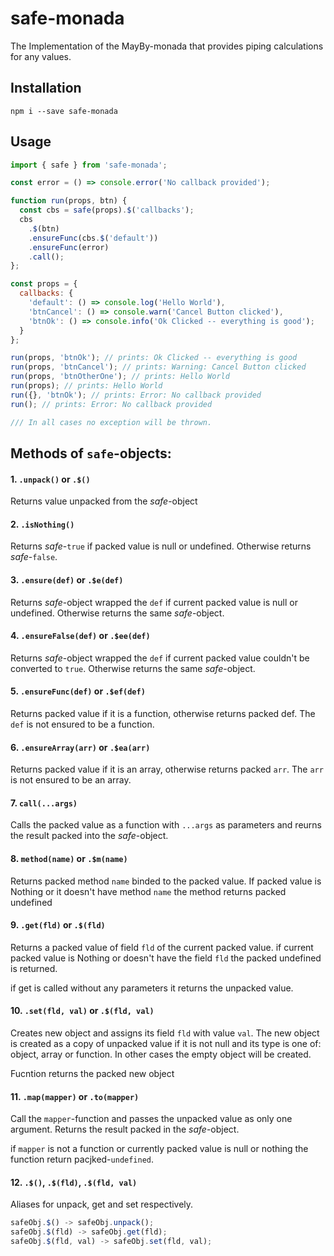 # safe-monada

The Implementation of the MayBy-monada that provides piping calculations for
any values.

## Installation
```shell
npm i --save safe-monada
```

## Usage

```javascript
import { safe } from 'safe-monada';

const error = () => console.error('No callback provided');

function run(props, btn) {
  const cbs = safe(props).$('callbacks');
  cbs
    .$(btn)
    .ensureFunc(cbs.$('default'))
    .ensureFunc(error)
    .call();
};

const props = {
  callbacks: {
    'default': () => console.log('Hello World'),
    'btnCancel': () => console.warn('Cancel Button clicked'),
    'btnOk': () => console.info('Ok Clicked -- everything is good');
  }
};

run(props, 'btnOk'); // prints: Ok Clicked -- everything is good
run(props, 'btnCancel'); // prints: Warning: Cancel Button clicked
run(props, 'btnOtherOne'); // prints: Hello World
run(props); // prints: Hello World
run({}, 'btnOk'); // prints: Error: No callback provided
run(); // prints: Error: No callback provided

/// In all cases no exception will be thrown.
```

## Methods of `safe`-objects:

#### 1. `.unpack()` or `.$()`

Returns value unpacked from the *safe*-object

#### 2. `.isNothing()`

Returns *safe*-`true` if packed value is null or undefined.
Otherwise returns *safe*-`false`.

#### 3. `.ensure(def)` or `.$e(def)`

Returns *safe*-object wrapped the `def` if current packed value is null
or undefined. Otherwise returns the same *safe*-object.

#### 4. `.ensureFalse(def)` or `.$ee(def)`

Returns *safe*-object wrapped the `def` if current packed value couldn't
be converted to `true`.
Otherwise returns the same *safe*-object.

#### 5. `.ensureFunc(def)` or `.$ef(def)`

Returns packed value if it is a function, otherwise returns packed def.
The `def` is not ensured to be a function.

#### 6. `.ensureArray(arr)` or `.$ea(arr)`

Returns packed value if it is an array, otherwise returns packed `arr`. 
The `arr` is not ensured to be an array.

#### 7. `call(...args)`

Calls the packed value as a function with `...args` as parameters and reurns
the result packed into the *safe*-object.

#### 8. `method(name)` or `.$m(name)`

Returns packed method `name` binded to the packed value.
If packed value is Nothing or it doesn't have method `name`
the method returns packed undefined

#### 9. `.get(fld)` or `.$(fld)`

Returns a packed value of field `fld` of the current packed value.
if current packed value is Nothing or doesn't have the field `fld`
the packed undefined is returned.

if get is called without any parameters it returns the unpacked value.


#### 10. `.set(fld, val)` or `.$(fld, val)`

Creates new object and assigns its field `fld` with value `val`.
The new object is created as a copy of unpacked value if it is not null
and its type is one of: object, array or function. In other cases 
the empty object will be created.

Fucntion returns the packed new object

#### 11. `.map(mapper)` or `.to(mapper)`

Call the `mapper`-function and passes the unpacked value as only one argument.
Returns the result packed in the *safe*-object.

if `mapper` is not a function or currently packed value is null or nothing
the function return pacjked-`undefined`.

#### 12. `.$()`, `.$(fld)`, `.$(fld, val)`

Aliases for unpack, get and set respectively.

```js
safeObj.$() -> safeObj.unpack();
safeObj.$(fld) -> safeObj.get(fld);
safeObj.$(fld, val) -> safeObj.set(fld, val);
```